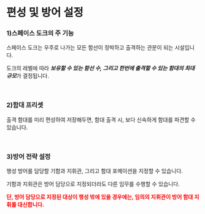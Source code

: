 # 편성 및 방어 설정

### 1)스페이스 도크의 주 기능

 스페이스 도크는 우주로 나가는 모든 함선이 정박하고 출격하는 관문이 되는 시설입니다.

도크의 레벨에 따라 ***보유할 수 있는 함선 수, 그리고 한번에 출격할 수 있는 함대의 최대 규모***가 결정됩니다.

<br>

### 2)함대 프리셋

 출격 함대를 미리 편성하여 저장해두면, 함대 출격 시, 보다 신속하게 함대를 파견할 수 있습니다.

<br>

### 3)방어 전략 설정

 행성 방어를 담당할 기함과 지휘관, 그리고 함대 포메이션을 지정할 수 있습니다.

기함과 지휘관은 방어 담당으로 지정되더라도 다른 임무를 수행할 수 있습니다.

<font color="red">**단, 방어 담당으로 지정된 대상이 행성 밖에 있을 경우에는, 임의의 지휘관이 방어 함대 지휘를 대신합니다.**</font>